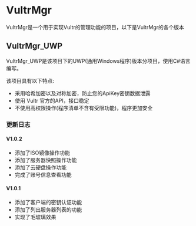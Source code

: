 ﻿# VultrMgr
VultrMgr是一个用于实现Vultr的管理功能的项目，以下是VultrMgr的各个版本

## VultrMgr_UWP
VultrMgr_UWP是该项目下的UWP(通用Windows程序)版本分项目，使用C#语言编写。

该项目具有以下特点:

* 采用哈希加密以及对称加密，防止您的ApiKey密钥数据泄露
* 使用 Vultr 官方的API，接口稳定
* 不使用高权限操作(程序清单不含有受限功能)，程序更加安全

### 更新日志
#### V1.0.2
* 添加了ISO镜像操作功能
* 添加了服务器快照操作功能
* 添加了云硬盘操作功能
* 完成了账号信息查看功能
#### V1.0.1
* 添加了客户端的密钥认证功能
* 添加了列出服务器列表的功能
* 实现了毛玻璃效果
